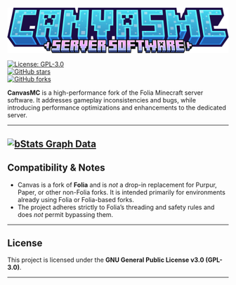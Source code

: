 ![title](./canvas_title.png)

[![License: GPL-3.0](https://img.shields.io/badge/License-GPLv3-blue.svg)](LICENSE)  
[![GitHub stars](https://img.shields.io/github/stars/CraftCanvasMC/Canvas)](https://github.com/CraftCanvasMC/Canvas)  
[![GitHub forks](https://img.shields.io/github/forks/CraftCanvasMC/Canvas)](https://github.com/CraftCanvasMC/Canvas)  

**CanvasMC** is a high-performance fork of the Folia Minecraft server software. It addresses gameplay inconsistencies and bugs, while introducing performance optimizations and enhancements to the dedicated server.

---
[![bStats Graph Data](https://bstats.org/signatures/server-implementation/Canvas.svg)](https://bstats.org/plugin/server-implementation/Canvas)
---

## Compatibility & Notes

* Canvas is a fork of **Folia** and is *not* a drop-in replacement for Purpur, Paper, or other non-Folia forks. It is intended primarily for environments already using Folia or Folia-based forks.
* The project adheres strictly to Folia’s threading and safety rules and does *not* permit bypassing them.

---

## License

This project is licensed under the **GNU General Public License v3.0 (GPL-3.0)**.

---
